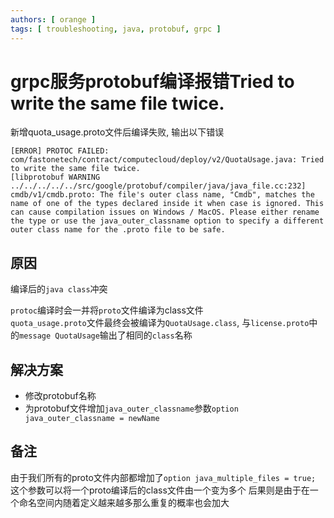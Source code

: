 ```yaml
---
authors: [ orange ]
tags: [ troubleshooting, java, protobuf, grpc ]
---
```


# grpc服务protobuf编译报错Tried to write the same file twice.

新增quota_usage.proto文件后编译失败, 输出以下错误

```
[ERROR] PROTOC FAILED: com/fastonetech/contract/computecloud/deploy/v2/QuotaUsage.java: Tried to write the same file twice.
[libprotobuf WARNING ../../../../../src/google/protobuf/compiler/java/java_file.cc:232] cmdb/v1/cmdb.proto: The file's outer class name, "Cmdb", matches the name of one of the types declared inside it when case is ignored. This can cause compilation issues on Windows / MacOS. Please either rename the type or use the java_outer_classname option to specify a different outer class name for the .proto file to be safe.
```

<!--truncate-->

## 原因

编译后的`java class`冲突

`protoc`编译时会一并将`proto`文件编译为class文件<br/>
`quota_usage.proto`文件最终会被编译为`QuotaUsage.class`, 与`license.proto`中的`message QuotaUsage`输出了相同的`class`名称

## 解决方案

- 修改protobuf名称
- 为protobuf文件增加`java_outer_classname`参数`option java_outer_classname = newName`

## 备注

由于我们所有的proto文件内部都增加了`option java_multiple_files = true;`
这个参数可以将一个proto编译后的class文件由一个变为多个
后果则是由于在一个命名空间内随着定义越来越多那么重复的概率也会加大